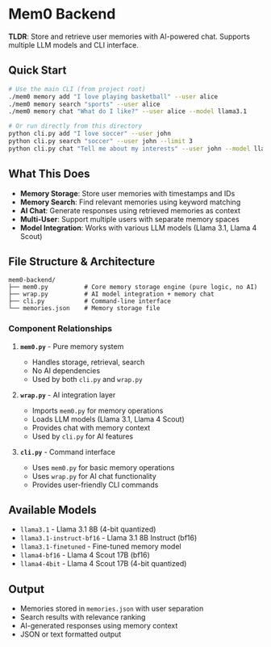 # Mem0 Backend

**TLDR**: Store and retrieve user memories with AI-powered chat. Supports multiple LLM models and CLI interface.

## Quick Start

```bash
# Use the main CLI (from project root)
./mem0 memory add "I love playing basketball" --user alice
./mem0 memory search "sports" --user alice
./mem0 memory chat "What do I like?" --user alice --model llama3.1

# Or run directly from this directory
python cli.py add "I love soccer" --user john
python cli.py search "soccer" --user john --limit 3
python cli.py chat "Tell me about my interests" --user john --model llama3.1-instruct-bf16
```

## What This Does

- **Memory Storage**: Store user memories with timestamps and IDs
- **Memory Search**: Find relevant memories using keyword matching
- **AI Chat**: Generate responses using retrieved memories as context
- **Multi-User**: Support multiple users with separate memory spaces
- **Model Integration**: Works with various LLM models (Llama 3.1, Llama 4 Scout)

## File Structure & Architecture

```
mem0-backend/
├── mem0.py          # Core memory storage engine (pure logic, no AI)
├── wrap.py          # AI model integration + memory chat
├── cli.py           # Command-line interface
└── memories.json    # Memory storage file
```

### Component Relationships

1. **`mem0.py`** - Pure memory system
   - Handles storage, retrieval, search
   - No AI dependencies
   - Used by both `cli.py` and `wrap.py`

2. **`wrap.py`** - AI integration layer
   - Imports `mem0.py` for memory operations
   - Loads LLM models (Llama 3.1, Llama 4 Scout)
   - Provides chat with memory context
   - Used by `cli.py` for AI features

3. **`cli.py`** - Command interface
   - Uses `mem0.py` for basic memory operations
   - Uses `wrap.py` for AI chat functionality
   - Provides user-friendly CLI commands

## Available Models

- `llama3.1` - Llama 3.1 8B (4-bit quantized)
- `llama3.1-instruct-bf16` - Llama 3.1 8B Instruct (bf16)
- `llama3.1-finetuned` - Fine-tuned memory model
- `llama4-bf16` - Llama 4 Scout 17B (bf16)
- `llama4-4bit` - Llama 4 Scout 17B (4-bit quantized)

## Output

- Memories stored in `memories.json` with user separation
- Search results with relevance ranking
- AI-generated responses using memory context
- JSON or text formatted output
